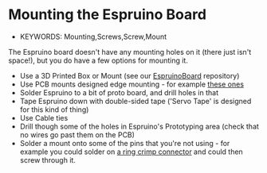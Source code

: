 <!--- Copyright (c) 2013 Gordon Williams, Pur3 Ltd. See the file LICENSE for copying permission. -->
Mounting the Espruino Board
========================

* KEYWORDS: Mounting,Screws,Screw,Mount

The Espruino board doesn't have any mounting holes on it (there just isn't space!), but you do have a few options for mounting it.

* Use a 3D Printed Box or Mount (see our [EspruinoBoard](https://github.com/espruino/EspruinoBoard/tree/master/boxes) repository)
* Use PCB mounts designed edge mounting - for example [these ones](https://www.adafruit.com/blog/2012/11/21/new-product-board-edge-mounting-kit-pack-of-4-raspberry_pi/)
* Solder Espruino to a bit of proto board, and drill holes in that
* Tape Espruino down with double-sided tape ('Servo Tape' is designed for this kind of thing)
* Use Cable ties
* Drill though some of the holes in Espruino's Prototyping area (check that no wires go past them on the PCB)
* Solder a mount onto some of the pins that you're not using - for example you could solder on [a ring crimp connector](http://uk.rs-online.com/web/p/crimp-ring-terminals/6881439/) and could then screw through it.
